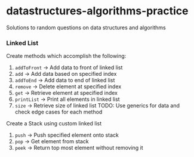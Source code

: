 # datastructures-algorithms-practice
Solutions to random questions on data structures and algorithms


### Linked List
Create methods which accomplish the following:
1) `addToFront` -> Add data to front of linked list
2) `add` -> Add data based on specified index
3) `addToEnd` -> Add data to end of linked list
4) `remove` -> Delete element at specified index
5) `get` -> Retrieve element at specified index
6) `printList` -> Print all elements in linked list 
7) `size` -> Retrieve size of linked list 
TODO: Use generics for data and check edge cases for each method

Create a Stack using custom linked list
1) `push` -> Push specified element onto stack
2) `pop` -> Get element from stack
3) `peek` -> Return top most element without removing it
